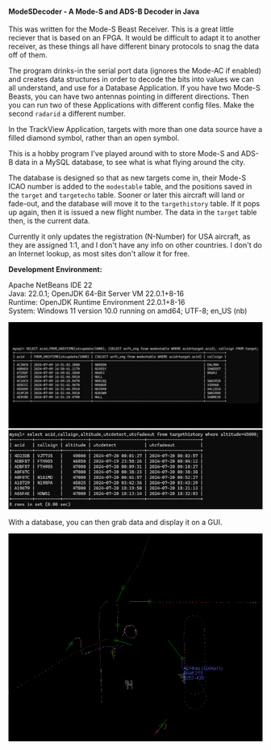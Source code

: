 #### ModeSDecoder - A Mode-S and ADS-B Decoder in Java

This was written for the Mode-S Beast Receiver. This is a great little reciever that is based on an FPGA. It would be difficult to adapt it to another receiver, as these things all have different binary protocols to snag the data off of them.

The program drinks-in the serial port data (ignores the Mode-AC if enabled) and creates data structures in order to decode the bits into values we can all understand, and use for a Database Application. If you have two Mode-S Beasts, you can have two antennas pointing in different directions. Then you can run two of these Applications with different config files. Make the second ```radarid``` a different number.

In the TrackView Application, targets with more than one data source have a filled diamond symbol, rather than an open symbol.

This is a hobby program I've played around with to store Mode-S and ADS-B data in a MySQL database, to see what is what flying around the city.

The database is designed so that as new targets come in, their Mode-S ICAO number is added to the ```modestable``` table, and the positions saved in the ```target``` and ```targetecho``` table. Sooner or later this aircraft will land or fade-out, and the database will move it to the ```targethistory``` table. If it pops up again, then it is issued a new flight number. The data in the ```target``` table then, is the current data.

Currently it only updates the registration (N-Number) for USA aircraft, as they are assigned 1:1, and I don't have any info on other countries. I don't do an Internet lookup, as most sites don't allow it for free.

**Development Environment:**

Apache NetBeans IDE 22   
Java: 22.0.1; OpenJDK 64-Bit Server VM 22.0.1+8-16   
Runtime: OpenJDK Runtime Environment 22.0.1+8-16   
System: Windows 11 version 10.0 running on amd64; UTF-8; en_US (nb)   

![Sample Query](sample.png)
![Sample Query](sample2.png)

With a database, you can then grab data and display it on a GUI.

![Sample Display](radar.png)
